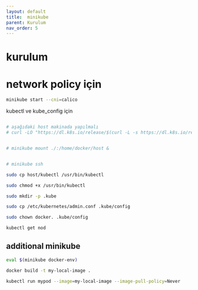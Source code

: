 ```yaml
---
layout: default
title:  minikube
parent: Kurulum
nav_order: 5
---
```


# kurulum

# network policy için

```bash
minikube start --cni=calico
```

kubectl ve kube_config için

```bash

# aşağıdaki host makinada yapılmalı 
# curl -LO "https://dl.k8s.io/release/$(curl -L -s https://dl.k8s.io/release/stable.txt)/bin/linux/amd64/kubectl"


# minikube mount ./:/home/docker/host & 


# minikube ssh

sudo cp host/kubectl /usr/bin/kubectl

sudo chmod +x /usr/bin/kubectl

sudo mkdir -p .kube

sudo cp /etc/kubernetes/admin.conf .kube/config

sudo chown docker. .kube/config

kubectl get nod

```

## additional minikube



```bash
eval $(minikube docker-env)

docker build -t my-local-image .

kubectl run mypod --image=my-local-image --image-pull-policy=Never
```